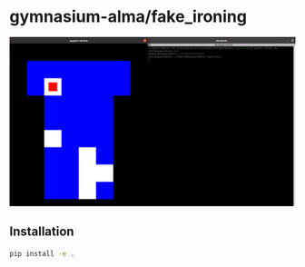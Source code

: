 # gymnasium-alma/fake_ironing

![assets/gymnasium_alma_FakeIroning-v0.png](assets/gymnasium_alma_FakeIroning-v0.png)

## Installation

```bash
pip install -e .
```
